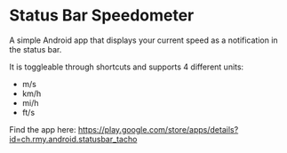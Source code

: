 # Status Bar Speedometer
A simple Android app that displays your current speed as a notification in the status bar.

It is toggleable through shortcuts and supports 4 different units:
- m/s
- km/h
- mi/h
- ft/s

Find the app here: https://play.google.com/store/apps/details?id=ch.rmy.android.statusbar_tacho

